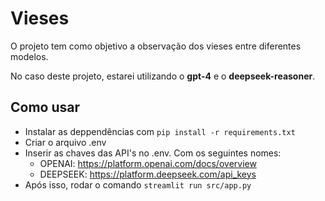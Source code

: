 # Vieses
O projeto tem como objetivo a observação dos vieses entre diferentes modelos. 

No caso deste projeto, estarei utilizando o **gpt-4** e o **deepseek-reasoner**.

## Como usar

- Instalar as deppendências com ```pip install -r requirements.txt```
- Criar o arquivo .env
- Inserir as chaves das API's no .env. Com os seguintes nomes: 
  - OPENAI: https://platform.openai.com/docs/overview
  - DEEPSEEK: https://platform.deepseek.com/api_keys
- Após isso, rodar o comando ```streamlit run src/app.py```
